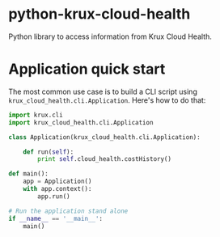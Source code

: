 python-krux-cloud-health
===============

Python library to access information from Krux Cloud Health.

Application quick start
===============
The most common use case is to build a CLI script using `krux_cloud_health.cli.Application`. Here's how to do that:

```python
import krux.cli
import krux_cloud_health.cli.Application

class Application(krux_cloud_health.cli.Application):

	def run(self):
	    print self.cloud_health.costHistory()

def main():
    app = Application()
    with app.context():
        app.run()

# Run the application stand alone
if __name__ == '__main__':
    main()
```